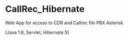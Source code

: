 # CallRec_Hibernate
Web App for access to CDR and Callrec file PBX Asterisk

[Java 1.8, Servlet, Hibernate 5]

